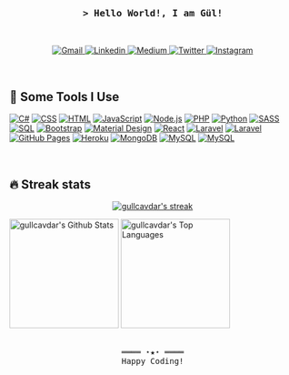 
<!-- Intro  -->
<h3 align="center">
        <samp>&gt; Hello World!, I am Gül!
        </samp>
</h3>
<br>

<!-- Social icons section -->
  <p align="center">
        <!-- Gmail -->
        <a href="mailto:cavdargul@gmail.com" target="_blank"><img alt="Gmail"
                src="https://img.shields.io/badge/-Gmail-EA4335&logo=Gmail&logoColor=white">
        </a>
        <!-- Linkedin -->
        <a href="https://www.linkedin.com/in/gullcavdar/" target="_blank"><img alt="Linkedin"
                src="https://img.shields.io/badge/-Linkedin-0A66C2?logo=Linkedin&logoColor=white">
        </a>
        <!-- Medium -->
        <a href="https://medium.com/@gullcavdar" target="_blank"><img alt="Medium"
                src="https://img.shields.io/badge/Medium-%23000000.svg?logo=Medium&logoColor=white">
        </a>
        <!-- Twitter -->
        <a href="https://twitter.com/iamrosellaa" target="_blank"><img alt="Twitter"
                src="https://img.shields.io/badge/Twitter-1DA1F2?logo=twitter&logoColor=white">
        </a>
        <!-- Instagram -->
        <a href="https://www.instagram.com/gullcavdar/" target="_blank"><img alt="Instagram"
                src="https://img.shields.io/badge/-Instagram-E4405F?logo=Instagram&logoColor=white">
        </a>
    </p>


<br/>

## 🚀 Some Tools I Use
<p>
    <a href="https://github.com/search?q=user%3ADenverCoder1+language%3Acsharp"><img alt="C#" src="https://custom-icon-badges.herokuapp.com/badge/C%23-68217A.svg?logo=cs2&logoColor=white"></a>
    <a href="https://github.com/search?q=user%3ADenverCoder1+language%3Acss"><img alt="CSS" src="https://img.shields.io/badge/CSS-1572B6.svg?logo=css3&logoColor=white"></a>
    <a href="https://github.com/search?q=user%3ADenverCoder1+language%3Ahtml"><img alt="HTML" src="https://img.shields.io/badge/HTML-E34F26.svg?logo=html5&logoColor=white"></a>
       <a href="https://github.com/search?q=user%3ADenverCoder1+language%3Ajavascript"><img alt="JavaScript" src="https://img.shields.io/badge/JavaScript-F7DF1E.svg?logo=javascript&logoColor=black"></a>
    <a href="https://github.com/search?q=user%3ADenverCoder1+language%3Ajavascript"><img alt="Node.js" src="https://img.shields.io/badge/Node.js-43853D.svg?logo=node.js&logoColor=white"></a>
    <a href="https://github.com/search?q=user%3ADenverCoder1+language%3Aphp"><img alt="PHP" src="https://img.shields.io/badge/PHP-777BB4.svg?logo=php&logoColor=white"></a>
    <a href="https://github.com/search?q=user%3ADenverCoder1+language%3Apython"><img alt="Python" src="https://img.shields.io/badge/Python-14354C.svg?logo=python&logoColor=white"></a>
    <a href="https://github.com/search?q=user%3ADenverCoder1+language%3Asass"><img alt="SASS" src="https://img.shields.io/badge/Sass-hotpink.svg?logo=SASS&logoColor=white"></a>
    <a href="https://github.com/search?q=user%3ADenverCoder1+language%3Asql"><img alt="SQL" src="https://custom-icon-badges.herokuapp.com/badge/SQL-025E8C.svg?logo=database&logoColor=white"></a>
    <a href="#"><img alt="Bootstrap" src="https://img.shields.io/badge/Bootstrap-7952B3.svg?logo=bootstrap&logoColor=white"></a>
    <a href="#"><img alt="Material Design" src="https://img.shields.io/badge/Material%20Design-0081CB.svg?logo=material-design&logoColor=white"></a>
    <a href="#"><img alt="React" src="https://img.shields.io/badge/React-20232a.svg?logo=react&logoColor=%2361DAFB"></a>
    <a href="#"><img alt="Laravel" src="https://img.shields.io/badge/LARAVEL-%23FF2D20?logo=laravel&logoColor=white"></a>
    <a href="#"><img alt="Laravel" src="https://img.shields.io/badge/.NET-512BD4?logo=dotnet&logoColor=white"></a>
    <a href="#"><img alt="GitHub Pages" src="https://img.shields.io/badge/GitHub%20Pages-327FC7.svg?logo=github&logoColor=white"></a>
    <a href="#"><img alt="Heroku" src="https://img.shields.io/badge/Heroku-430098.svg?logo=heroku&logoColor=white"></a>
    <a href="#"><img alt="MongoDB" src ="https://img.shields.io/badge/MongoDB-4ea94b.svg?logo=mongodb&logoColor=white"></a>
    <a href="#"><img alt="MySQL" src="https://img.shields.io/badge/MySQL-00f.svg?logo=mysql&logoColor=white"></a>
    <a href="#"><img alt="MySQL" src="https://img.shields.io/badge/Azure-%230072C6.svg?logo=azure-devops&logoColor=white"></a>
</p>
 
</br>

## 🔥 Streak stats
 
<p align="center">
  <a href="https://github.com/DenverCoder1/github-readme-streak-stats">
    <img title="🔥 Get streak stats for your profile at git.io/streak-stats" alt="gullcavdar's streak" src="https://github-readme-streak-stats.herokuapp.com/?user=gullcavdar&theme=radical&hide_border=true&background=000000"/>
  </a>
</p>
    <a href="https://github.com/anuraghazra/github-readme-stats"><img alt="gullcavdar's Github Stats" src="https://github-readme-stats.vercel.app/api/?username=gullcavdar&show_icons=true&count_private=true&theme=react&hide_border=true&bg_color=1F222E&title_color=F85D7F&icon_color=F8D866" height="192px"/></a>
  <a href="https://github.com/anuraghazra/github-readme-stats"><img alt="gullcavdar's Top Languages" src="https://github-readme-stats.vercel.app/api/top-langs/?username=gullcavdar&langs_count=8&layout=compact&theme=react&hide_border=true&bg_color=1F222E&title_color=F85D7F&icon_color=F8D866&hide=Jupyter%20Notebook" height="192px"/></a>
<br/>
<br/>
<!-- Footer -->
<samp>
    <p align="center">
        ════ ⋆★⋆ ════
        <br>
        Happy Coding!
    </p>
</samp>

